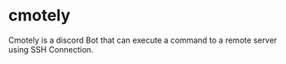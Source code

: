 # cmotely
Cmotely is a discord Bot that can execute a command to a remote server using SSH Connection.
